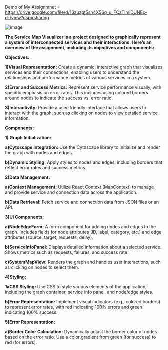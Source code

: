  Demo of My Assignmnet = https://drive.google.com/file/d/16zuzgt5sh4X56q_u_FCzTImiDUNEx-d-/view?usp=sharing
 
 
![image](https://github.com/user-attachments/assets/2bef2660-d197-4972-a437-3a04124dee76)

**The Service Map Visualizer is a project designed to graphically represent a system of interconnected services and their interactions. Here’s an overview of the assignment, including its objectives and components:**

**Objectives:**

   **1)Visual Representation:** Create a dynamic, interactive graph that visualizes services and their connections, enabling users to understand the      
       relationships and performance metrics of various services in a system.
       
   **2)Error and Success Metrics:** Represent service performance visually, with specific emphasis on error rates. This includes using colored borders around              nodes to indicate the success vs. error ratio.
   
   **3)Interactivity:** Provide a user-friendly interface that allows users to interact with the graph, such as clicking on nodes to view detailed service                 information.

**Components:**

   **1) Graph Initialization:**
         
   **a)Cytoscape Integration:** Use the Cytoscape library to initialize and render the graph with nodes and edges.
   
   **b)Dynamic Styling:** Apply styles to nodes and edges, including borders that reflect error rates and success metrics.
             
  **2)Data Management:**
           
   **a)Context Management:** Utilize React Context (MapContext) to manage and provide service and connection data across the application.
  
   **b)Data Retrieval:** Fetch service and connection data from JSON files or an API.
             
  **3)UI Components:**
           
   **a)NodeEdgeForm:** A form component for adding nodes and edges to the graph. Includes fields for node attributes (ID, label, category, etc.) and edge                  attributes (source, target, requests, delay).
   
   **b)ServiceInfoPanel:** Displays detailed information about a selected service. Shows metrics such as requests, failures, and success rate.
   
   **c)SystemMapView:** Renders the graph and handles user interactions, such as clicking on nodes to select them.

   **4)Styling:**
   
   **1aCSS Styling:** Use CSS to style various elements of the application, including the graph container, service info panel, and node/edge styles.
   
   **b)Error Representation:** Implement visual indicators (e.g., colored borders) to represent error rates, with red indicating 100% errors and green                     indicating 100% success.
             
   **5)Error Representation:**
          
   **a)Border Color Calculation:** Dynamically adjust the border color of nodes based on the error ratio. Use a color gradient from green (for success) to                 red (for errors).
